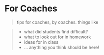 # For Coaches

> tips for coaches, by coaches. things like

> * what did students find difficult?
> * what to look out for in homework
> * ideas for in class
> * ... anything you think should be here!
